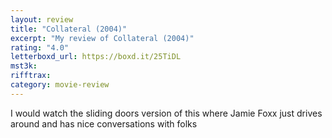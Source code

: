 ```yaml
---
layout: review
title: "Collateral (2004)"
excerpt: "My review of Collateral (2004)"
rating: "4.0"
letterboxd_url: https://boxd.it/25TiDL
mst3k:
rifftrax:
category: movie-review
---
```


I would watch the sliding doors version of this where Jamie Foxx just drives around and has nice conversations with folks
